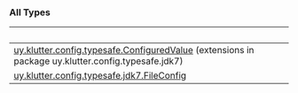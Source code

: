 
### All Types

|&nbsp;|&nbsp;|
|---|---|
| [uy.klutter.config.typesafe.ConfiguredValue](../uy.klutter.config.typesafe.jdk7/uy.klutter.config.typesafe.-configured-value/index.md) (extensions in package uy.klutter.config.typesafe.jdk7) |  |
| [uy.klutter.config.typesafe.jdk7.FileConfig](../uy.klutter.config.typesafe.jdk7/-file-config/index.md) |  |
